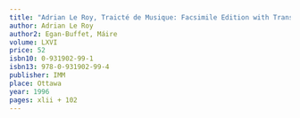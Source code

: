 ```yaml
---
title: "Adrian Le Roy, Traicté de Musique: Facsimile Edition with Translation, Introduction and Notes"
author: Adrian Le Roy
author2: Egan-Buffet, Máire
volume: LXVI
price: 52
isbn10: 0-931902-99-1
isbn13: 978-0-931902-99-4
publisher: IMM
place: Ottawa
year: 1996
pages: xlii + 102
---
```

